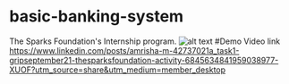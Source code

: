 # basic-banking-system
The Sparks Foundation's Internship program.
![alt text](https://www.incimages.com/uploaded_files/image/1920x1080/getty_158673029_9707279704500119_78594.jpg)
#Demo Video link
https://www.linkedin.com/posts/amrisha-m-42737021a_task1-gripseptember21-thesparksfoundation-activity-6845634841959038977-XUOF?utm_source=share&utm_medium=member_desktop
